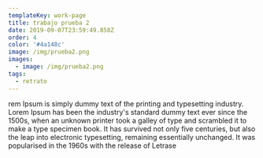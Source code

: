 ```yaml
---
templateKey: work-page
title: trabajo prueba 2
date: 2019-09-07T23:59:49.858Z
order: 4
color: '#4a148c'
image: /img/prueba2.png
images:
  - image: /img/prueba2.png
tags:
  - retrato
---
```

rem Ipsum is simply dummy text of the printing and typesetting industry. Lorem Ipsum has been the industry's standard dummy text ever since the 1500s, when an unknown printer took a galley of type and scrambled it to make a type specimen book. It has survived not only five centuries, but also the leap into electronic typesetting, remaining essentially unchanged. It was popularised in the 1960s with the release of Letrase
